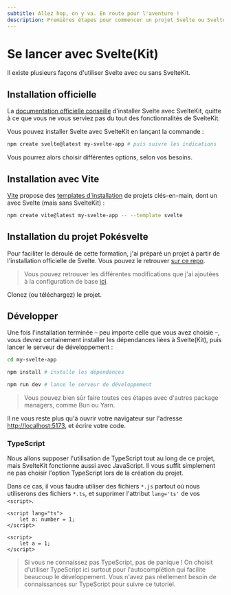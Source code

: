 ```yaml
---
subtitle: Allez hop, on y va. En route pour l'aventure !
description: Premières étapes pour commencer un projet Svelte ou SvelteKit
---
```


# Se lancer avec Svelte(Kit)

Il existe plusieurs façons d'utiliser Svelte avec ou sans SvelteKit.

## Installation officielle

La [documentation officielle conseille](https://svelte.dev/docs/introduction#start-a-new-project)
d'installer Svelte avec SvelteKit, quitte à ce que vous ne vous serviez pas du tout des
fonctionnalités de SvelteKit.

Vous pouvez installer Svelte avec SvelteKit en lançant la commande :

```bash
npm create svelte@latest my-svelte-app # puis suivre les indications
```

Vous pourrez alors choisir différentes options, selon vos besoins.

## Installation avec Vite

[Vite](https://vitejs.dev/) propose des [templates
d'installation](https://vitejs.dev/guide/#scaffolding-your-first-vite-project) de projets
clés-en-main, dont un avec Svelte (mais sans SvelteKit) :

```bash
npm create vite@latest my-svelte-app -- --template svelte
```

## Installation du projet Pokésvelte

Pour faciliter le déroulé de cette formation, j'ai préparé un projet à partir de l'installation
officielle de Svelte. Vous pouvez le retrouver
[sur ce repo](https://github.com/bleucitron/pokesvelte).

> Vous pouvez retrouver les différentes modifications que j'ai ajoutées à la configuration de base
> [ici](https://github.com/bleucitron/pokesvelte/commit/05e6c524850af9f447828050c30ea22e3c167c4f).

Clonez (ou téléchargez) le projet.

## Développer

Une fois l'installation terminée – peu importe celle que vous avez choisie –, vous devrez
certainement installer les dépendances liées à Svelte(Kit), puis lancer le serveur de développement
:

```bash
cd my-svelte-app

npm install # installe les dépendances

npm run dev # lance le serveur de développement
```

> Vous pouvez bien sûr faire toutes ces étapes avec d'autres package managers, comme Bun ou Yarn.

Il ne vous reste plus qu'à ouvrir votre navigateur sur l'adresse
[http://localhost:5173](http://localhost:5173), et écrire votre code.

### TypeScript

Nous allons supposer l'utilisation de TypeScript tout au long de ce projet, mais SvelteKit
fonctionne aussi avec JavaScript. Il vous suffit simplement ne pas choisir l'option TypeScript lors
de la création du projet.

Dans ce cas, il vous faudra utiliser des fichiers `*.js` partout où nous utiliserons des fichiers
`*.ts`, et supprimer l'attribut `lang='ts'` de vos `<script>`.

```svelte
<script lang="ts">
	let a: number = 1;
</script>
```

```svelte
<script>
	let a = 1;
</script>
```

> Si vous ne connaissez pas TypeScript, pas de panique ! On choisit d'utiliser TypeScript ici
> surtout pour l'autocomplétion qui facilite beaucoup le développement. Vous n'avez pas réellement
> besoin de connaissances sur TypeScript pour suivre ce tutoriel.
